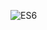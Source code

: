 ![ES6](https://s3.amazonaws.com/alx-intranet.hbtn.io/uploads/medias/2019/12/08806026ef621f900121.png?X-Amz-Algorithm=AWS4-HMAC-SHA256&X-Amz-Credential=AKIARDDGGGOUSBVO6H7D%2F20240930%2Fus-east-1%2Fs3%2Faws4_request&X-Amz-Date=20240930T195723Z&X-Amz-Expires=86400&X-Amz-SignedHeaders=host&X-Amz-Signature=edd4545b5a947df6b4b06a954d979a601ef5a78c52a9292c85ad3c353ed05ffc)
